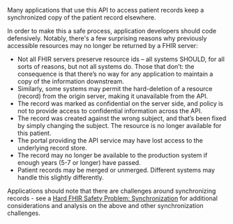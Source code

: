 Many applications that use this API to access patient records keep a synchronized copy of the patient record elsewhere.

In order to make this a safe process, application developers should code defensively. Notably, there's a few surprising reasons why previously accessible resources may no longer be returned by a FHIR server:

* Not all FHIR servers preserve resource ids – all systems SHOULD, for all sorts of reasons, but not all systems do. Those that don’t: the consequence is that there’s no way for any application to maintain a copy of the information downstream.
* Similarly, some systems may permit the hard-deletion of a resource (record) from the origin server, making it unavailable from the API.
* The record was marked as confidential on the server side, and policy is not to provide access to confidential information across the API.
* The record was created against the wrong subject, and that’s been fixed by simply changing the subject. The resource is no longer available for this patient.
* The portal providing the API service may have lost access to the underlying record store.
* The record may no longer be available to the production system if enough years (5-7 or longer) have passed.
* Patient records may be merged or unmerged. Different systems may handle this slightly differently.

Applications should note that there are challenges around synchronizing records - see a [Hard FHIR Safety Problem: Synchronization](http://www.healthintersections.com.au/?p=2950) for additional considerations and analysis on the above and other synchronization challenges.
